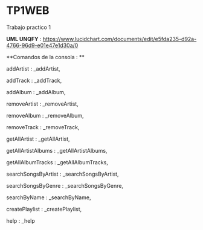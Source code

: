 # TP1WEB
Trabajo practico 1


**UML UNQFY** : https://www.lucidchart.com/documents/edit/e5fda235-d92a-4766-96d9-e01e47e1d30a/0


**Comandos de la consola : **

  addArtist  : _addArtist,
  
  addTrack : _addTrack,
  
  addAlbum : _addAlbum,
  
  removeArtist : _removeArtist,
  
  removeAlbum : _removeAlbum,
  
  removeTrack : _removeTrack,
  
  getAllArtist : _getAllArtist,
  
  getAllArtistAlbums : _getAllArtistAlbums,
  
  getAllAlbumTracks : _getAllAlbumTracks,
  
  searchSongsByArtist : _searchSongsByArtist,
  
  searchSongsByGenre : _searchSongsByGenre,
  
  searchByName : _searchByName,
  
  createPlaylist : _createPlaylist,
  
  help : _help
